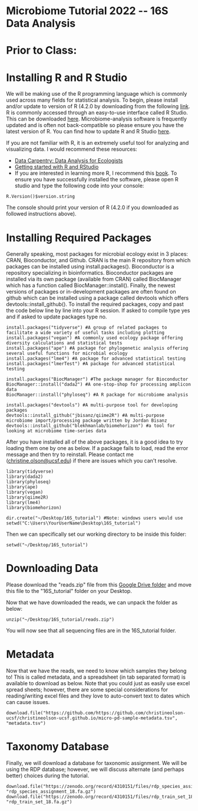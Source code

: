 # Microbiome Tutorial 2022 -- 16S Data Analysis

# Prior to Class:
# Installing R and R Studio
We will be making use of the R programming language which is commonly used across many fields for statistical analysis. To begin, please install and/or update to version of R (4.2.0 by downloading from the following [link](https://ftp.osuosl.org/pub/cran/). R is commonly accessed through an easy-to-use interface called R Studio. This can be downloaded [here](https://www.rstudio.com/products/rstudio/download/). Microbiome-analysis software is frequently updated and is often not back-compatible so please ensure you have the latest version of R. You can find how to update R and R Studio [here](https://bootstrappers.umassmed.edu/bootstrappers-courses/courses/rCourse/Additional_Resources/Updating_R.html#updating-on-mac-and-ubuntu). 

If you are not familiar with R, it is an extremely useful tool for analyzing and visualizing data. I would recommend these resources:

- [Data Carpentry: Data Analysis for Ecologists](https://datacarpentry.org/R-ecology-lesson/)
- [Getting started with R and RStudio](https://www.youtube.com/watch?v=lVKMsaWju8w&t=3s)
- If you are interested in learning more R, I recommend this [book](https://r4ds.had.co.nz/).
To ensure you have successfully installed the software, please open R studio and type the following code into your console:

```
R.Version()$version.string
```
The console should print your version of R (4.2.0 if you downloaded as followed instructions above). 

# Installing Required Packages
Generally speaking, most packages for microbial ecology exist in 3 places: CRAN, Bioconductor, and Github. CRAN is the main R repository from which packages can be installed using install.packages(). Bioconductor is a repository specializing in bioinformatics. Bioconductor packages are installed via its own package (available from CRAN) called BiocManager which has a function called BiocManager::install(). Finally, the newest versions of packages or in-development packages are often found on github which can be installed using a package called devtools which offers devtools::install_github(). To install the required packages, copy and past the code below line by line into your R session. If asked to compile type yes and if asked to update packages type no.

```{r setup, include=FALSE}
install.packages("tidyverse") #A group of related packages to facilitate a wide variety of useful tasks including plotting
install.packages("vegan") #A commonly used ecology package offering diversity calculations and statistical tests
install.packages("ape") #A package for phylogenetic analysis offering several useful functions for microbial ecology
install.packages("lme4") #A package for advanced statistical testing
install.packages("lmerTest") #A package for advanced statistical testing

install.packages("BiocManager") #The package manager for Bioconductor
BiocManager::install("dada2") #A one-stop-shop for processing amplicon data
BiocManager::install("phyloseq") #A R package for microbiome analysis

install.packages("devtools") #A multi-purpose tool for developing packages
devtools::install_github("jbisanz/qiime2R") #A multi-purpose microbiome import/processing package written by Jordan Bisanz
devtools::install_github("blekhmanlab/biomehorizon") #a tool for looking at microbiome time-series data
```

After you have installed all of the above packages, it is a good idea to try loading them one by one as below. If a package fails to load, read the error message and then try to reinstall. Please contact me (christine.olson@ucsf.edu) if there are issues which you can't resolve.
```
library(tidyverse)
library(dada2)
library(phyloseq)
library(ape)
library(vegan)
library(qiime2R)
library(lme4)
library(biomehorizon)
```

```
dir.create("~/Desktop/16S_tutorial") #Note: windows users would use setwd("C:\Users\YourUserName\Desktop\16S_tutorial")
```

Then we can specifically set our working directory to be inside this folder:

```
setwd("~/Desktop/16S_tutorial")
```

# Downloading Data
Please download the "reads.zip" file from this [Google Drive folder](https://drive.google.com/drive/u/1/folders/1yINuUX0RExD1wWC-KERXmcH_uiB5-7XB) and move this file to the "16S_tutorial" folder on your Desktop.

Now that we have downloaded the reads, we can unpack the folder as below:

```
unzip("~/Desktop/16S_tutorial/reads.zip")
```

You will now see that all sequencing files are in the 16S_tutorial folder.


# Metadata
Now that we have the reads, we need to know which samples they belong to! This is called metadata, and a spreadsheet (in tab separated format) is available to download as below. Note that you could just as easily use excel spread sheets; however, there are some special considerations for reading/writing excel files and they love to auto-convert text to dates which can cause issues.


```
download.file("https://github.com/https://github.com/christineolson-ucsf/christineolson-ucsf.github.io/micro-pd-sample-metadata.tsv", "metadata.tsv")
```

# Taxonomy Database
Finally, we will download a database for taxonomic assignment. We will be using the RDP database; however, we will discuss alternate (and perhaps better) choices during the tutorial.

```
download.file("https://zenodo.org/record/4310151/files/rdp_species_assignment_18.fa.gz", "rdp_species_assignment_18.fa.gz")
download.file("https://zenodo.org/record/4310151/files/rdp_train_set_18.fa.gz", "rdp_train_set_18.fa.gz")
```

